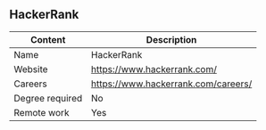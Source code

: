 ## HackerRank

Content|Description
-|-
Name|HackerRank
Website|https://www.hackerrank.com/
Careers|https://www.hackerrank.com/careers/
Degree required|No
Remote work|Yes
